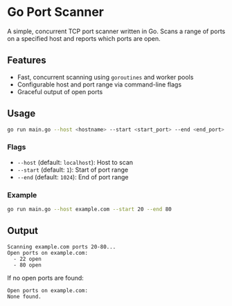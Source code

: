# Go Port Scanner

A simple, concurrent TCP port scanner written in Go.
Scans a range of ports on a specified host and reports which ports are open.

## Features

- Fast, concurrent scanning using `goroutines` and worker pools
- Configurable host and port range via command-line flags
- Graceful output of open ports

## Usage

```sh
go run main.go --host <hostname> --start <start_port> --end <end_port>
```

### Flags

- `--host` (default: `localhost`): Host to scan
- `--start` (default: `1`): Start of port range
- `--end` (default: `1024`): End of port range

### Example

```sh
go run main.go --host example.com --start 20 --end 80
```

## Output

```text
Scanning example.com ports 20-80...
Open ports on example.com:
  - 22 open
  - 80 open
```

If no open ports are found:

```text
Open ports on example.com:
None found.
```
